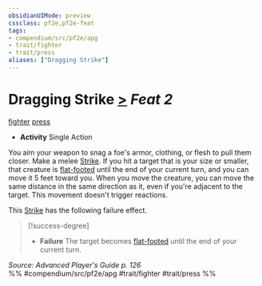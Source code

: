 ```yaml
---
obsidianUIMode: preview
cssclass: pf2e,pf2e-feat
tags:
- compendium/src/pf2e/apg
- trait/fighter
- trait/press
aliases: ["Dragging Strike"]
---
```

# Dragging Strike  [>](../../Rules/core-rulebook/chapter-9-playing-the-game.md#Actions "Single Action") *Feat 2*  
[fighter](../../Rules/traits/fighter.md)  [press](../../Rules/traits/press.md)  

- **Activity** Single Action

You aim your weapon to snag a foe's armor, clothing, or flesh to pull them closer. Make a melee [Strike](../../Rules/actions/strike.md). If you hit a target that is your size or smaller, that creature is [flat-footed](../../Rules/conditions.md#Flat-footed) until the end of your current turn, and you can move it 5 feet toward you. When you move the creature, you can move the same distance in the same direction as it, even if you're adjacent to the target. This movement doesn't trigger reactions.

This [Strike](../../Rules/actions/strike.md) has the following failure effect.

> [!success-degree] 
> - **Failure** The target becomes [flat-footed](../../Rules/conditions.md#Flat-footed) until the end of your current turn.

*Source: Advanced Player's Guide p. 126*  
%% #compendium/src/pf2e/apg #trait/fighter #trait/press %%
